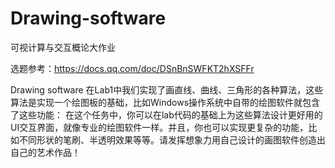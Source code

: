 # Drawing-software
可视计算与交互概论大作业

选题参考：https://docs.qq.com/doc/DSnBnSWFKT2hXSFFr

Drawing software
在Lab1中我们实现了画直线、曲线、三角形的各种算法，这些算法是实现一个绘图板的基础，比如Windows操作系统中自带的绘图软件就包含了这些功能：
在这个任务中，你可以在lab代码的基础上为这些算法设计更好用的UI交互界面，就像专业的绘图软件一样。并且，你也可以实现更复杂的功能，比如不同形状的笔刷、半透明效果等等。请发挥想象力用自己设计的画图软件创造出自己的艺术作品！

